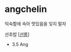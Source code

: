 # angchelin
익숙함에 속아 맛있음을 잊지 말자

선초밥 [[선릉](http://map.naver.com/?mapmode=0&lng=c56153363081d246108bb9f6e9724f01&pinId=38275694&lat=2bb9840b83006ad6198940ff8e20c172&dlevel=11&enc=b64&pinType=site)]
- 3.5 Ang
